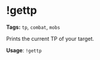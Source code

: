 # !gettp

**Tags:** `tp`, `combat`, `mobs`

Prints the current TP of your target.

**Usage**: `!gettp`
